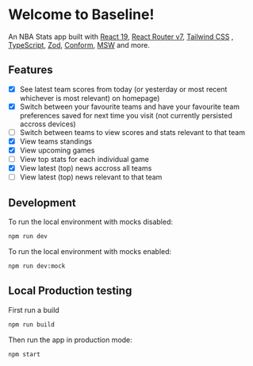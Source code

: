 # Welcome to Baseline!

An NBA Stats app built with [React 19](https://react.dev/), [React Router v7](https://reactrouter.com/), [Tailwind CSS](https://tailwindcss.com/) , [TypeScript](https://www.typescriptlang.org/), [Zod](https://zod.dev/), [Conform](https://conform.guide/), [MSW](https://mswjs.io/) and more.

## Features

- [x] See latest team scores from today (or yesterday or most recent whichever is most relevant) on homepage)
- [x] Switch between your favourite teams and have your favourite team preferences saved for next time you visit (not currently persisted accross devices)
- [ ] Switch between teams to view scores and stats relevant to that team
- [x] View teams standings
- [x] View upcoming games
- [ ] View top stats for each individual game
- [x] View latest (top) news accross all teams
- [ ] View latest (top) news relevant to that team

## Development

To run the local environment with mocks disabled:

```sh
npm run dev
```

To run the local environment with mocks enabled:

```sh
npm run dev:mock
```

## Local Production testing

First run a build

```sh
npm run build
```

Then run the app in production mode:

```sh
npm start
```
